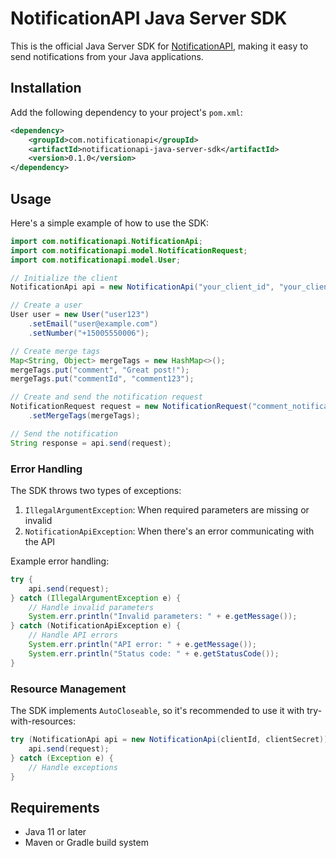 # NotificationAPI Java Server SDK

This is the official Java Server SDK for [NotificationAPI](https://www.notificationapi.com), making it easy to send notifications from your Java applications.

## Installation

Add the following dependency to your project's `pom.xml`:

```xml
<dependency>
    <groupId>com.notificationapi</groupId>
    <artifactId>notificationapi-java-server-sdk</artifactId>
    <version>0.1.0</version>
</dependency>
```

## Usage

Here's a simple example of how to use the SDK:

```java
import com.notificationapi.NotificationApi;
import com.notificationapi.model.NotificationRequest;
import com.notificationapi.model.User;

// Initialize the client
NotificationApi api = new NotificationApi("your_client_id", "your_client_secret");

// Create a user
User user = new User("user123")
    .setEmail("user@example.com")
    .setNumber("+15005550006");

// Create merge tags
Map<String, Object> mergeTags = new HashMap<>();
mergeTags.put("comment", "Great post!");
mergeTags.put("commentId", "comment123");

// Create and send the notification request
NotificationRequest request = new NotificationRequest("comment_notification", user)
    .setMergeTags(mergeTags);

// Send the notification
String response = api.send(request);
```

### Error Handling

The SDK throws two types of exceptions:

1. `IllegalArgumentException`: When required parameters are missing or invalid
2. `NotificationApiException`: When there's an error communicating with the API

Example error handling:

```java
try {
    api.send(request);
} catch (IllegalArgumentException e) {
    // Handle invalid parameters
    System.err.println("Invalid parameters: " + e.getMessage());
} catch (NotificationApiException e) {
    // Handle API errors
    System.err.println("API error: " + e.getMessage());
    System.err.println("Status code: " + e.getStatusCode());
}
```

### Resource Management

The SDK implements `AutoCloseable`, so it's recommended to use it with try-with-resources:

```java
try (NotificationApi api = new NotificationApi(clientId, clientSecret)) {
    api.send(request);
} catch (Exception e) {
    // Handle exceptions
}
```

## Requirements

- Java 11 or later
- Maven or Gradle build system
